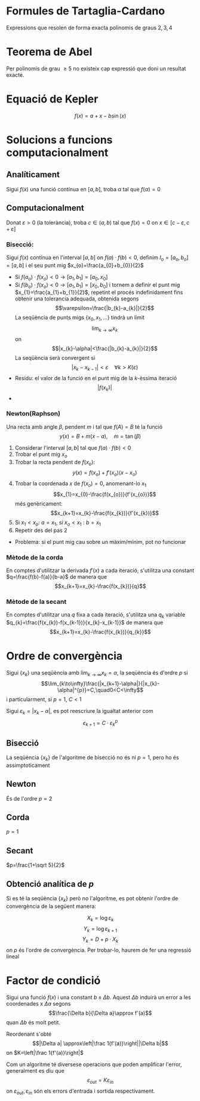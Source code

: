 # Formules de Tartaglia-Cardano
Expressions que resolen de forma exacta polinomis de graus $2, 3, 4$ 

# Teorema de Abel
Per polinomis de grau $\geq 5$ no existeix cap expressió que doni un resultat exacte.
# Equació de Kepler
$$f(x)=a+x-b\sin(x)$$
# Solucions a funcions computacionalment
## Analíticament
Sigui $f(x)$ una funció contínua en $[a,b]$, troba $\alpha$ tal que $f(\alpha)=0$
## Computacionalment
Donat $\varepsilon>0$ (la tolerància), troba $c\in(a,b)$ tal que $f(x)=0$ on $x\in[c-\varepsilon,c+\varepsilon]$

### Bisecció: 
Sigui $f(x)$ contínua en l'interval $[a,b]$ on $f(a)·f(b)<0$, definim $I_{o}=[a_{o},b_{o}]=[a,b]$ i el seu punt mig $x_{o}=\frac{a_{0}+b_{0}}{2}$
- Si $f(a_{o})·f(x_{o})<0\to[a_{1},b_{1}]=[a_{0},x_{0}]$
- Si $f(b_{o})·f(x_{o})<0\to[a_{1},b_{1}]=[x_{0},b_{0}]$
i tornem a definir el punt mig $x_{1}=\frac{a_{1}+b_{1}}{2}$, repetint el procés indefinidament fins obtenir una tolerancia adequada, obtenida segons $$\varepsilon=\frac{|b_{k}-a_{k}|}{2}$$
La seqüència de punts migs $\{x_{0},x_{1},\dots\}$ tindrà un límit $$\lim_{k\to\infty}x_{k}$$ on $$|x_{k}-\alpha|<\frac{|b_{k}-a_{k}|}{2}$$
La seqüència serà convergent si $$|x_{k}-x_{k-1}|<\varepsilon\quad\forall k>K(\varepsilon)$$
- Residu: el valor de la funció en el punt mig de la $k$-èssima iteració $$|f(x_{k})|$$
- 
### Newton(Raphson)
Una recta amb angle $\beta$, pendent $m$ i tal que $f(A)=B$ té la funció $$y(x)=B+m(x-a),\quad m=\tan(\beta)$$
1. Considerar l'interval $[a,b]$ tal que $f(a)·f(b)<0$
2. Trobar el punt mig $x_{o}$
3. Trobar la recta pendent de $f(x_{o})$: $$y(x)=f(x_{o})+f'(x_{o})(x-x_{o})$$
4. Trobar la coordenada $x$ de $f(x_{o})=0$, anomenant-lo $x_{1}$ $$x_{1}=x_{0}-\frac{f(x_{o})}{f'(x_{o})}$$ més genèricament: $$x_{k+1}=x_{k}-\frac{f(x_{k})}{f'(x_{k})}$$
6. Si $x_{1}< x_{o}$: $a=x_{1}$, si $x_{o}<x_{1}$ : $b=x_{1}$
7. Repetir des del pas 2

- Problema: si el punt mig cau sobre un màxim/mínim, pot no funcionar

### Mètode de la corda
En comptes d'utilitzar la  derivada $f'(x)$ a cada iteració, s'utilitza una constant $q=\frac{f(b)-f(a)}{b-a}$ de manera que $$x_{k+1}=x_{k}-\frac{f(x_{k})}{q}$$
### Mètode de la secant
En comptes d'utilitzar una $q$ fixa a cada iteració, s'utilitza una $q_{k}$ variable $q_{k}=\frac{f(x_{k})-f(x_{k-1})}{x_{k}-x_{k-1}}$ de manera que $$x_{k+1}=x_{k}-\frac{f(x_{k})}{q_{k}}$$
# Ordre de convergència
Sigui $\{x_{k}\}$ una seqüència amb $\lim_{k\to\infty}x_{k}=\alpha$, la seqüència és d'ordre $p$ si $$\lim_{k\to\infty}\frac{|x_{k+1}-\alpha|}{|x_{k}-\alpha|^{p}}=C,\quad0<C<\infty$$ i particularment, si $p=1$, $C<1$

Sigui $\varepsilon_{k}=|x_{k}-\alpha|$, es pot reescriure la igualtat anterior com $$\varepsilon_{k+1}=C·\varepsilon_{k}^{p}$$ 

## Bisecció
La seqüència $\{x_{k}\}$ de l'algoritme de bisecció no és ni $p=1$, pero ho és assimptoticament

## Newton
És de l'ordre $p=2$

## Corda
$p=1$

## Secant
$p=\frac{1+\sqrt 5}{2}$
## Obtenció analítica de $p$
Si es té la seqüència $\{x_{k}\}$ però no l'algoritme, es pot obtenir l'ordre de convergència de la següent manera:

$$X_{k}=\log\varepsilon_{k}$$ $$Y_{k}=\log\varepsilon_{k+1}$$
$$Y_{k}=D+p·X_{k}$$ on $p$ és l'ordre de convergència. Per trobar-lo, haurem de fer una regressió lineal

# Factor de condició
Sigui una funció $f(x)$ i una constant $b\pm\Delta b$. Aquest $\Delta b$ induirà un error a les coordenades x $\Delta a$ segons $$\frac{\Delta b}{\Delta a}\approx f'(a)$$ quan $\Delta b$ és molt petit.

Reordenant s'obté $$|\Delta a| \approx\left|\frac 1{f'(a)}\right||\Delta b|$$
on $K=\left|\frac 1{f'(a)}\right|$

Com un algoritme té diversese operacions que poden amplificar l'error, generalment es diu que $$\varepsilon_{out}=K\varepsilon_{in}$$ on $\varepsilon_{out},\varepsilon_{in}$ són els errors d'entrada i sortida respectivament.